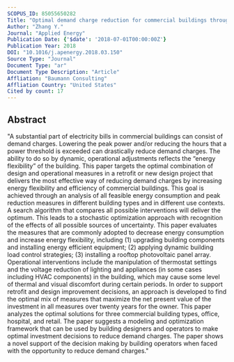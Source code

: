 ```yaml
---
SCOPUS_ID: 85055650282
Title: "Optimal demand charge reduction for commercial buildings through a combination of efficiency and flexibility measures"
Author: "Zhang Y."
Journal: "Applied Energy"
Publication Date: {'$date': '2018-07-01T00:00:00Z'}
Publication Year: 2018
DOI: "10.1016/j.apenergy.2018.03.150"
Source Type: "Journal"
Document Type: "ar"
Document Type Description: "Article"
Affliation: "Baumann Consulting"
Affliation Country: "United States"
Cited by count: 17
---
```


## Abstract
"A substantial part of electricity bills in commercial buildings can consist of demand charges. Lowering the peak power and/or reducing the hours that a power threshold is exceeded can drastically reduce demand charges. The ability to do so by dynamic, operational adjustments reflects the “energy flexibility” of the building. This paper targets the optimal combination of design and operational measures in a retrofit or new design project that delivers the most effective way of reducing demand charges by increasing energy flexibility and efficiency of commercial buildings. This goal is achieved through an analysis of all feasible energy consumption and peak reduction measures in different building types and in different use contexts. A search algorithm that compares all possible interventions will deliver the optimum. This leads to a stochastic optimization approach with recognition of the effects of all possible sources of uncertainty. This paper evaluates the measures that are commonly adopted to decrease energy consumption and increase energy flexibility, including (1) upgrading building components and installing energy efficient equipment; (2) applying dynamic building load control strategies; (3) installing a rooftop photovoltaic panel array. Operational interventions include the manipulation of thermostat settings and the voltage reduction of lighting and appliances (in some cases including HVAC components) in the building, which may cause some level of thermal and visual discomfort during certain periods. In order to support retrofit and design improvement decisions, an approach is developed to find the optimal mix of measures that maximize the net present value of the investment in all measures over twenty years for the owner. This paper analyzes the optimal solutions for three commercial building types, office, hospital, and retail. The paper suggests a modeling and optimization framework that can be used by building designers and operators to make optimal investment decisions to reduce demand charges. The paper shows a novel support of the decision making by building operators when faced with the opportunity to reduce demand charges."
